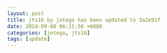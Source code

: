 ```yaml
---
layout: post
title: jts16 by jotego has been updated to 3a2e91f
date: 2024-09-08 06:11:56 +0000
categories: [jotego, jts16]
tags: [update]
---
```


